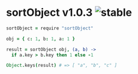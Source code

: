 
# sortObject v1.0.3 ![stable](https://img.shields.io/badge/stability-stable-4EBA0F.svg?style=flat)

```coffee
sortObject = require "sortObject"

obj = { c: 1, b: 1, a: 1 }

result = sortObject obj, (a, b) ->
  if a.key > b.key then 1 else -1

Object.keys(result) # => [ "a", "b", "c" ]
```
